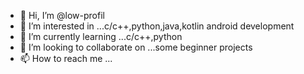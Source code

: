 - 👋 Hi, I’m @low-profil
- 👀 I’m interested in ...c/c++,python,java,kotlin android development
- 🌱 I’m currently learning ...c/c++,python
- 💞️ I’m looking to collaborate on ...some beginner projects 
- 📫 How to reach me ...

<!---
low-profil/low-profil is a ✨ special ✨ repository because its `README.md` (this file) appears on your GitHub profile.
You can click the Preview link to take a look at your changes.
--->

